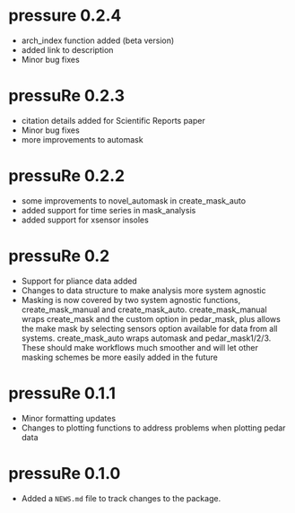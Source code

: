 # pressure 0.2.4
* arch_index function added (beta version)
* added link to description
* Minor bug fixes

# pressuRe 0.2.3
* citation details added for Scientific Reports paper
* Minor bug fixes
* more improvements to automask

# pressuRe 0.2.2
* some improvements to novel_automask in create_mask_auto
* added support for time series in mask_analysis 
* added support for xsensor insoles

# pressuRe 0.2

* Support for pliance data added 
* Changes to data structure to make analysis more system agnostic
* Masking is now covered by two system agnostic functions, create_mask_manual and create_mask_auto. create_mask_manual wraps create_mask and the custom option in pedar_mask, plus allows the make mask by selecting sensors option available for data from all systems. create_mask_auto wraps automask and pedar_mask1/2/3. These should make workflows much smoother and will let other masking schemes be more easily added in the future

# pressuRe 0.1.1

* Minor formatting updates
* Changes to plotting functions to address problems when plotting pedar data

# pressuRe 0.1.0

* Added a `NEWS.md` file to track changes to the package.
